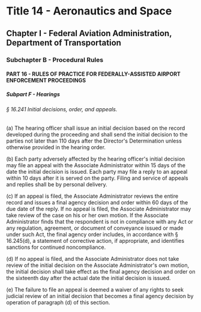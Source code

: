 
# Title 14 - Aeronautics and Space
## Chapter I - Federal Aviation Administration, Department of Transportation
### Subchapter B - Procedural Rules
#### PART 16 - RULES OF PRACTICE FOR FEDERALLY-ASSISTED AIRPORT ENFORCEMENT PROCEEDINGS
##### Subpart F - Hearings
###### § 16.241 Initial decisions, order, and appeals.

(a) The hearing officer shall issue an initial decision based on the record developed during the proceeding and shall send the initial decision to the parties not later than 110 days after the Director's Determination unless otherwise provided in the hearing order.

(b) Each party adversely affected by the hearing officer's initial decision may file an appeal with the Associate Administrator within 15 days of the date the initial decision is issued. Each party may file a reply to an appeal within 10 days after it is served on the party. Filing and service of appeals and replies shall be by personal delivery.

(c) If an appeal is filed, the Associate Administrator reviews the entire record and issues a final agency decision and order within 60 days of the due date of the reply. If no appeal is filed, the Associate Administrator may take review of the case on his or her own motion. If the Associate Administrator finds that the respondent is not in compliance with any Act or any regulation, agreement, or document of conveyance issued or made under such Act, the final agency order includes, in accordance with § 16.245(d), a statement of corrective action, if appropriate, and identifies sanctions for continued noncompliance.

(d) If no appeal is filed, and the Associate Administrator does not take review of the initial decision on the Associate Administrator's own motion, the initial decision shall take effect as the final agency decision and order on the sixteenth day after the actual date the initial decision is issued.

(e) The failure to file an appeal is deemed a waiver of any rights to seek judicial review of an initial decision that becomes a final agency decision by operation of paragraph (d) of this section.
